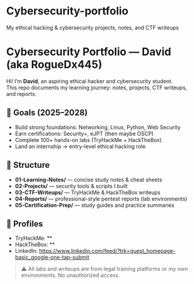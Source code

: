 # Cybersecurity-portfolio
My ethical hacking &amp; cybersecurity projects, notes, and CTF writeups
# Cybersecurity Portfolio — David (aka RogueDx445)

Hi! I’m **David**, an aspiring ethical hacker and cybersecurity student.  
This repo documents my learning journey: notes, projects, CTF writeups, and reports.

## 🎯 Goals (2025–2028)
- Build strong foundations: Networking, Linux, Python, Web Security
- Earn certifications: Security+, eJPT (then maybe OSCP)
- Complete 100+ hands-on labs (TryHackMe + HackTheBox)
- Land an internship → entry-level ethical hacking role

## 📂 Structure
- **01-Learning-Notes/** — concise study notes & cheat sheets  
- **02-Projects/** — security tools & scripts I built  
- **03-CTF-Writeups/** — TryHackMe & HackTheBox writeups  
- **04-Reports/** — professional-style pentest reports (lab environments)  
- **05-Certification-Prep/** — study guides and practice summaries

## 🔗 Profiles
- TryHackMe: **
- HackTheBox: **
- LinkedIn: https://www.linkedin.com/feed/?trk=guest_homepage-basic_google-one-tap-submit

> ⚠️ All labs and writeups are from legal training platforms or my own environments. No unauthorized access.

